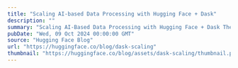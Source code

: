 ```yaml
---
title: "Scaling AI-based Data Processing with Hugging Face + Dask"
description: ""
summary: "Scaling AI-Based Data Processing with Hugging Face + Dask The Hugging Face platform has many dataset..."
pubDate: "Wed, 09 Oct 2024 00:00:00 GMT"
source: "Hugging Face Blog"
url: "https://huggingface.co/blog/dask-scaling"
thumbnail: "https://huggingface.co/blog/assets/dask-scaling/thumbnail.png"
---
```


